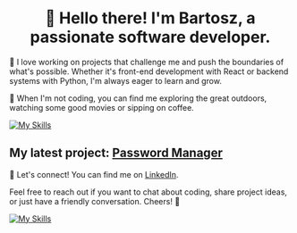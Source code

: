 <h1 align="center">👋 Hello there! I'm Bartosz, a passionate software developer.</h1>


🌟 I love working on projects that challenge me and push the boundaries of what's possible. Whether it's front-end development with React or backend systems with Python, I'm always eager to learn and grow.

🚀 When I'm not coding, you can find me exploring the great outdoors, watching some good movies or sipping on coffee.


[![My Skills](https://skillicons.dev/icons?i=python,selenium,fastapi,mysql,vscode,git,linux,powershell)](https://www.linkedin.com/in/btnowakowski/)  

My latest project: [Password Manager](https://github.com/BtNowakowski/PasswordManager)  
---

🔗 Let's connect! You can find me on [LinkedIn]([https://www.linkedin.com/in/yourprofile](https://www.linkedin.com/in/btnowakowski/)).

Feel free to reach out if you want to chat about coding, share project ideas, or just have a friendly conversation. Cheers! 🎉

[![My Skills](https://skillicons.dev/icons?i=linkedin)](https://www.linkedin.com/in/btnowakowski/)

<!--
**BtNowakowski/BtNowakowski** is a ✨ _special_ ✨ repository because its `README.md` (this file) appears on your GitHub profile.

Here are some ideas to get you started:

- 🔭 I’m currently working on ...
- 🌱 I’m currently learning ...
- 👯 I’m looking to collaborate on ...
- 🤔 I’m looking for help with ...
- 💬 Ask me about ...
- 📫 How to reach me: ...
- 😄 Pronouns: ...
- ⚡ Fun fact: ...
-->
